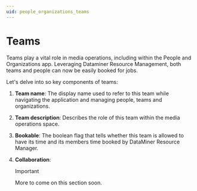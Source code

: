 ```yaml
---
uid: people_organizations_teams
---
```


# Teams

Teams play a vital role in media operations, including within the People and Organizations app. Leveraging Dataminer Resource Management, both teams and people can now be easily booked for jobs.

Let's delve into so key components of teams:

1. **Team name**: The display name used to refer to this team while navigating the application and managing people, teams and organizations.

1. **Team description**: Describes the role of this team within the media operations space.

1. **Bookable**: The boolean flag that tells whether this team is allowed to have its time and its members time booked by DataMiner Resource Manager.

1. **Collaboration**:
    > [!IMPORTANT]  
    > More to come on this section soon.

<!-- ## Managing ratecards
The Ratecard's Overview page quickly summarizes the state of your managed Ratecards. In this page you will find a pie chart that clearly describes how many Cost and Billing Ratecards you have. How many are in a Draft state and how many were Archived. Additionally, you can see the last five created ratecards along with their most important details.

<img src="/Solutions/images/Cost-Billing/ratecards-overview.png">

The main way to manage your ratecards is done in the "List" page. It can be accessed from the Ratecards's Overview by clickin on the "List" button on the top left corner.

<img src="/Solutions/images/Cost-Billing/ratecards-list.png">

The table list all existing ratecards and some of their most important details like Currency, Type (Definition Name), Minimal Time Interval, Minimal Time Increment, Capped Rate per Job and more.

#### Creating a ratecard
You can create a Cost or Billing Ratecard from the Ratecards Overview by clicking on the "+ New Billing Ratecard" or "+ New Cost Ratecard" button on the right corner of the page. Alternatively, you can click on the "List" button on the top left corner to navigate to the Ratecards list page. In the Ratecards list page, you can click on the "+ New Billing Ratecard" or "New Cost Ratecard" on the top right corner of the page. A new ratecard form will be displayed in the center of the screen. After filling in the form, you can click on the "Save" button on the top right corner to complete creating the new Ratecard.

<img src="/Solutions/images/Cost-Billing/new-ratecard-form.png">

#### Editing a ratecard
To edit an existing ratecard, navigate to the Ratecards list page by clicking on the "List" button on the top left of the Ratecard's Overview page. Each row represents a ratecard and contains a *pencil* button at the end of the row. Click on this button to edit the ratecard. A form will be displayed in the middle of the page with the current ratecard data already filled in. After changed the desired fields you can click on the "Save" button on the top right corner of the form to save your changes.

<img src="/Solutions/images/Cost-Billing/new-ratecard-form.png">

#### Deleting a ratecard
To delete a ratecard, start by Editing the Ratecard as explained in the section above. Then, click on the "Delete" button on the top left corner of the form.

#### Rates
To visualize the rates included in a ratecard, navigate to the Ratecards List page, accessible by clicking on the "List" button from the Ratecards Overview page. A table with all existing ratecards will be displayed. Each row represents one ratecard and contains a button in a column called "Rates". When clicking that button, a panel will appear from the right side of the screen listing the available rates described by the selected ratecard.

<img src="/Solutions/images/Cost-Billing/ratecard-rates.png" width="400">

#### Contracts
It is possible to visualize which Contracts a Ratecard is being used on. On the Ratecard List page, each row represents an individual Ratecard. On the far right there is a button on a column called "Contracts". When you click on this button a panel will appear from the right. It contains the selected Contract on the top, and below, a list of Contracts where the selected Ratecard is being used in.

<img src="/Solutions/images/Cost-Billing/ratecard-contracts.png" width="400"> -->
